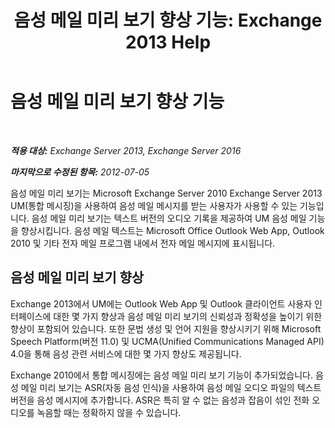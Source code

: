﻿---
title: '음성 메일 미리 보기 향상 기능: Exchange 2013 Help'
TOCTitle: 음성 메일 미리 보기 향상 기능
ms:assetid: 1fcccec1-4edc-40b8-948c-111647d7d770
ms:mtpsurl: https://technet.microsoft.com/ko-kr/library/JJ150501(v=EXCHG.150)
ms:contentKeyID: 50482701
ms.date: 05/22/2018
mtps_version: v=EXCHG.150
ms.translationtype: MT
---

# 음성 메일 미리 보기 향상 기능

 

_**적용 대상:** Exchange Server 2013, Exchange Server 2016_

_**마지막으로 수정된 항목:** 2012-07-05_

음성 메일 미리 보기는 Microsoft Exchange Server 2010 Exchange Server 2013 UM(통합 메시징)을 사용하여 음성 메일 메시지를 받는 사용자가 사용할 수 있는 기능입니다. 음성 메일 미리 보기는 텍스트 버전의 오디오 기록을 제공하여 UM 음성 메일 기능을 향상시킵니다. 음성 메일 텍스트는 Microsoft Office Outlook Web App, Outlook 2010 및 기타 전자 메일 프로그램 내에서 전자 메일 메시지에 표시됩니다.

## 음성 메일 미리 보기 향상

Exchange 2013에서 UM에는 Outlook Web App 및 Outlook 클라이언트 사용자 인터페이스에 대한 몇 가지 향상과 음성 메일 미리 보기의 신뢰성과 정확성을 높이기 위한 향상이 포함되어 있습니다. 또한 문법 생성 및 언어 지원을 향상시키기 위해 Microsoft Speech Platform(버전 11.0) 및 UCMA(Unified Communications Managed API) 4.0을 통해 음성 관련 서비스에 대한 몇 가지 향상도 제공됩니다.

Exchange 2010에서 통합 메시징에는 음성 메일 미리 보기 기능이 추가되었습니다. 음성 메일 미리 보기는 ASR(자동 음성 인식)을 사용하여 음성 메일 오디오 파일의 텍스트 버전을 음성 메시지에 추가합니다. ASR은 특히 알 수 없는 음성과 잡음이 섞인 전화 오디오를 녹음할 때는 정확하지 않을 수 있습니다.

일부 조직에는 일부 사용자를 위하여 일관되게 오류가 없거나 오류가 거의 없는 음성 메일 메시지의 기록이 필요합니다. 이러한 조직은 음성 메일 미리 보기 파트너 프로그램을 통해 이러한 요구 사항을 충족할 수 있습니다. 음성 메일 미리 보기 파트너 프로그램은 음성 메일 미리 보기 결과를 향상시키기 위해 Exchange 2010용으로 설계되었지만 Exchange 2010 고객은 오버헤드와 비용 때문에 이 프로그램을 사용하지 않았습니다. 이 문제를 해결하기 위해 Exchange 2013에서는 음성 메일 미리 보기를 다음과 같이 향상시켰습니다.

  - **오디오 평균화 향상**   오디오 평균화는 피크 진폭이 지정된 목표 또는 기준에 부합하도록 전체 오디오 신호의 진폭을 균일하게 늘리거나 줄이는 프로세스입니다. UM은 오디오 녹음을 평균화한 후 압축하여 사용자에게 보냅니다.

  - **음성 인식 향상**   음성 메일 메시지를 수집함으로써(Exchange 고객이 이 정보를 공유하도록 선택한 경우에만) 음성 메일 미리 보기의 결과를 사용하여 음성 엔진에 단어 및 구를 추가할 수 있습니다. 이렇게 하려면 **Set-UMMailbox** cmdlet를 사용하여 *VoiceMailAnalysisEnabled* 매개 변수를 `$true`로 설정하거나 **Set-UMMailboxPolicy** cmdlet에서 *AllowVoiceMailAnalysis* 매개 변수를 `$true`로 설정합니다. 또한 Exchange 2013 UM에서는 Outlook Voice Access를 사용하여 사용자가 만든 전자 메일 스레드의 정보를 더 효율적으로 이용합니다. 여기에는 참가자(Active Directory 또는 개인 연락처)의 정보(국가, 시, 회사)와 Outlook Voice Access 사용자의 전화 번호에 대한 정보가 포함됩니다.

  - **음성 메일 미리 보기 신뢰성**   신뢰성 점수는 통합 메시징에 의해 할당되는 숫자이며 기록의 전체적인 정확성에 직접 관련됩니다. UM에서 사용되는 신뢰성 계산은 더 정확하게 조정되었으며 기록된 메시지의 실제 정확도를 나타냅니다.

  - **필터링**   불쾌한 단어를 감지하고 필터링하며 그 결과를 캐시하고 사용자의 사서함에 저장합니다.

  - **텍스트 미리 보기 숨기기**   음성 메일 미리 보기의 신뢰성 점수가 지정된 임계값보다 낮을 경우에는 음성 메일 미리 보기 텍스트를 숨깁니다. 텍스트가 숨겨진 경우 음성 메시지에는 음성 메일의 신뢰성이 너무 낮아 결과를 표시하지 않는다는 텍스트가 포함됩니다.

  - **기록 성능**   음성 메일 미리 보기는 오디오 파일을 처리할 때보다 거의 두 배 수준의 CPU 사용량이 필요한 작업입니다. 음성 메일 미리 보기 텍스트 생성에 너무 많은 시간이 걸리는 경우 CPU 제한에 의해 미리 보기 처리가 중지됩니다. Exchange 2010에서 UM은 75초보다 긴 음성 메시지는 기록을 시도하지 않습니다. Exchange 2013에서는 전체 음성 메시지가 기록되지만 75초 이후의 메시지에 대한 텍스트는 포함되지 않습니다.

  - **색 구성**   음성 메일 미리 보기에 대한 낮음, 중간 및 높음 신뢰성을 서로 구분하기 위해 사용되던 색상이 서로 혼동되었기 때문에 Outlook Web App 및 Outlook에 대한 Exchange 2013에서는 색 구성이 제거되었습니다.

